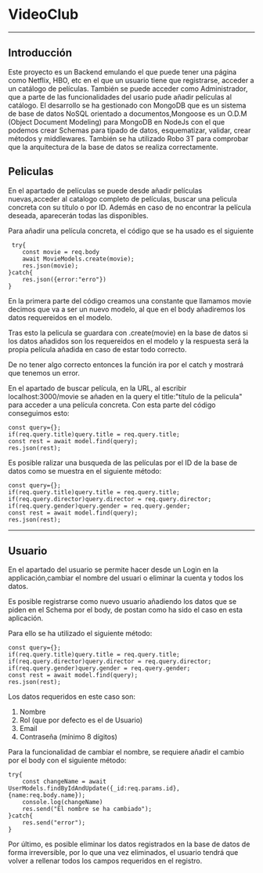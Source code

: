 # VideoClub

***

## Introducción

Este proyecto es un Backend emulando el que puede tener una página como Netflix, HBO, etc en el que un usuario tiene que registrarse, acceder a un catálogo de películas. También se puede acceder como Administrador, que a parte de las funcionalidades del usario pude añadir películas al catálogo. El desarrollo se ha gestionado con MongoDB que es un sistema de base de datos NoSQL orientado a documentos,Mongoose es un O.D.M (Object Document Modeling) para MongoDB en NodeJs con el que podemos crear Schemas para tipado de datos, esquematizar, validar, crear métodos y middlewares. También se ha utilizado Robo 3T para comprobar que la arquitectura de la base de datos se realiza correctamente.

## Peliculas

En el apartado de películas se puede desde añadir películas nuevas,acceder al catalogo completo de películas, buscar una pelicula concreta con su título o por ID.
Además en caso de no encontrar la película deseada, aparecerán todas las disponibles.

Para añadir una película concreta, el código que se ha usado es el siguiente






     try{
        const movie = req.body
        await MovieModels.create(movie);
        res.json(movie);
    }catch{
        res.json({error:"erro"})
    }



En la primera parte del código creamos una constante que llamamos movie decimos que va a ser un nuevo modelo, al que en el body añadiremos los datos requereidos en el modelo.

Tras esto la pelicula se guardara con .create(movie) en la base de datos si los datos añadidos son los requereidos en el modelo y la respuesta será la propia película añadida en caso de estar todo correcto.

De no tener algo correcto entonces la función ira por el catch y mostrará que tenemos un error.



En el apartado de buscar película, en la URL, al escribir localhost:3000/movie se añaden en la query el title:"título de la pelicula" para acceder a una película concreta. Con esta parte del código conseguimos esto:




    const query={};
    if(req.query.title)query.title = req.query.title;
    const rest = await model.find(query);
    res.json(rest);



Es posible ralizar una busqueda de las películas por el ID de la base de datos como se muestra en el siguiente método:



    const query={};
    if(req.query.title)query.title = req.query.title;
    if(req.query.director)query.director = req.query.director;
    if(req.query.gender)query.gender = req.query.gender;
    const rest = await model.find(query);
    res.json(rest);



***

## Usuario

En el apartado del usuario se permite hacer desde un Login en la applicación,cambiar el nombre del usuari o eliminar la cuenta y todos los datos.

Es posible registrarse como nuevo usuario añadiendo los datos que se piden en el Schema por el body, de postan como ha sido el caso en esta aplicación.

Para ello se ha utilizado el siguiente método:


    const query={};
    if(req.query.title)query.title = req.query.title;
    if(req.query.director)query.director = req.query.director;
    if(req.query.gender)query.gender = req.query.gender;
    const rest = await model.find(query);
    res.json(rest);



Los datos requeridos en este caso son: 

1. Nombre
2. Rol (que por defecto es el de Usuario)
3. Email
4. Contraseña (mínimo 8 dígitos)


Para la funcionalidad de cambiar el nombre, se requiere añadir el cambio por el body con el siguiente método:


    try{
        const changeName = await UserModels.findByIdAndUpdate({_id:req.params.id},{name:req.body.name});
        console.log(changeName)
        res.send("El nombre se ha cambiado");
    }catch{
        res.send("error");
    } 


Por último, es posible eliminar los datos registrados en la base de datos de forma irreversible, por lo que una vez eliminados, el usuario tendrá que volver a rellenar todos los campos requeridos en el registro.




